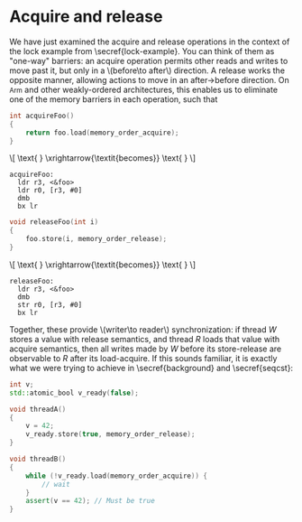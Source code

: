 # Acquire and release

We have just examined the acquire and release operations in the context of the lock example from \secref{lock-example}.<!--FIXME-->
You can think of them as "one-way" barriers: an acquire operation permits other reads and writes to move past it,
but only in a \\(before\to after\\) direction.
A release works the opposite manner, allowing actions to move in an after→before direction.
On <small>Arm</small> and other weakly-ordered architectures, this enables us to eliminate one of the memory barriers in each operation,
such that

<div class="hori_container">

```cpp
int acquireFoo()
{
    return foo.load(memory_order_acquire);
}
```
\\[
\text{ } \xrightarrow{\textit{becomes}} \text{ }
\\]
```armasm
acquireFoo:
  ldr r3, <&foo>
  ldr r0, [r3, #0]
  dmb
  bx lr
```
</div>

<div class="hori_container">

```cpp
void releaseFoo(int i)
{
    foo.store(i, memory_order_release);
}
```
\\[
\text{ } \xrightarrow{\textit{becomes}} \text{ }
\\]
```armasm
releaseFoo:
  ldr r3, <&foo>
  dmb
  str r0, [r3, #0]
  bx lr
```
</div>

Together, these provide \\(writer\to reader\\) synchronization:
if thread *W* stores a value with release semantics,
and thread *R* loads that value with acquire semantics,
then all writes made by *W* before its store-release are observable to *R* after its load-acquire.
If this sounds familiar, it is exactly what we were trying to achieve in
\secref{background} and \secref{seqcst}: <!--FIXME-->
```cpp
int v;
std::atomic_bool v_ready(false);

void threadA()
{
    v = 42;
    v_ready.store(true, memory_order_release);
}

void threadB()
{
    while (!v_ready.load(memory_order_acquire)) {
        // wait
    }
    assert(v == 42); // Must be true
}
```

